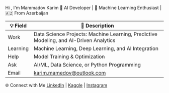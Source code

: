 Hi , I'm Mammadov Karim
🚀 AI Developer | 🧠 Machine Learning Enthusiast | 🇦🇿 From Azerbaijan

💡 Field | 💬 Description
--- | ---
Work | Data Science Projects: Machine Learning, Predictive Modeling, and AI-Driven Analytics
Learning | Machine Learning, Deep Learning, and AI Integration
Help | Model Training & Optimization
Ask | AI/ML, Data Science, or Python Programming
Email | karim.mamedov@outlook.com

🌐 Connect with Me
[LinkedIn](https://www.linkedin.com/in/karim-mamedov/) | [Kaggle](https://www.kaggle.com/karimmammadov1) | [Instagram](https://www.instagram.com/mamedoov.k/)
